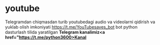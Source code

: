 # youtube
Telegramdan chiqmasdan turib youtubedagi audio va videolarni qidirish va yuklab olish  imkoniyati https://t.me/YouTubesaves_bot bot python dasturlash tilida yaratilgan
<strong>Telegram kanalimiz<a href="https://t.me/python3600>Kanal</a></strong>
